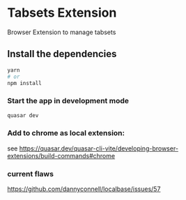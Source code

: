 # Tabsets Extension

Browser Extension to manage tabsets

## Install the dependencies
```bash
yarn
# or
npm install
```

### Start the app in development mode
```bash
quasar dev
```

### Add to chrome as local extension:

see https://quasar.dev/quasar-cli-vite/developing-browser-extensions/build-commands#chrome

### current flaws

https://github.com/dannyconnell/localbase/issues/57
